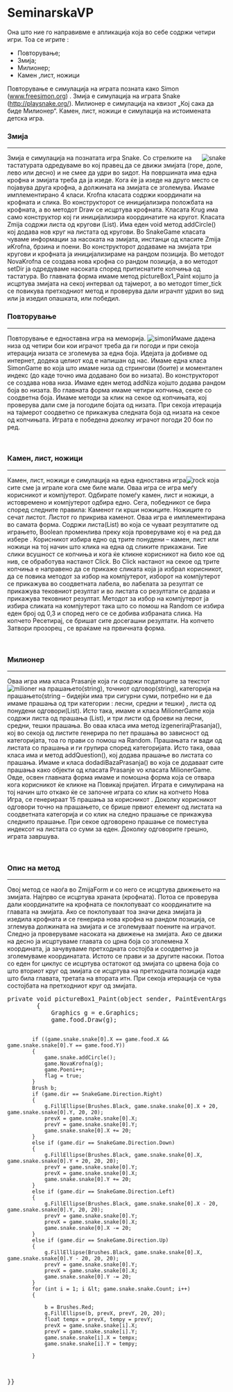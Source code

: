 SeminarskaVP
============

Она што ние го направивме е апликација која во себе содржи четири игри. Тоа се игрите : </br>
<ul>
<li>Повторување;</li>
<li>Змија;</li>
<li>Милионер;</li>
<li>Камен ,лист, ножици</li>
</ul>

  Повторување е симулација на играта позната како Simon (www.freesimon.org) .  Змија е симулација на играта Snake (http://playsnake.org/).  Милионер е симулација на квизот „Кој сака да биде Милионер“. Камен, лист, ножици е симулација на истоимената детска игра.
  
<h3>Змија</h3>
<hr>
<p>
Змија е симулација на познатата игра Snake.<img src="http://i.imgur.com/lJ0hbmN.png?1" alt="snake" style="float:right"></img> Со стрелките на тастатурата одредуваме во кој правец да се движи змијата (горе,
доле, лево или десно) и не смее да удри во ѕидот. На површината има една крофна и змијата треба да ја изеде. Кога ќе ја изеде на
друго место се појавува друга крофна, а должината на змијата се зголемува. Имаме имплементирано 4 класи. Krofna класата содржи
координати на крофната и слика. Во конструкторот се иницијализира положбата на крофната, а во методот Draw се исцртува крофната.
Класата Krug има само конструктор кој ги иницијализира координатите на кругот. Класата Zmija содржи листа од кругови
(List<Krug>). Има еден void метод addCircle() кој додава нов круг на листата од кругови. Во SnakeGame класата чуваме информации
за насоката на змијата, инстанци од класите Zmija иKrofna, брзина и поени. Во конструкторот додаваме на змијата три кругови и
крофната ја иницијализираме на рандом позиција. Во методот NovaKrofna се создава нова крофна со рандом позиција, а во методот
setDir ја одредуваме насоката според притиснатите копчиња од тастатура. Во главната форма имаме метод pictureBox1_Paint којшто
ја исцртува змијата на секој интервал од тајмерот, а во методот timer_tick се повикува претходниот метод и проверува дали
играчпт удрил во ѕид или ја изедил опашката, или победил.</p>
<h3>Повторување</h3>
<hr>

<p> Повторување е едноставна игра на меморија. <img src="http://i.imgur.com/NtCXhPa.png?1" alt="simon"></img>Имаме дадена низа од четири бои кои играчот треба да ги погоди и при секоја итерација низата се зголемува за една боја. Идејата ја добивме од интернет, додека целиот код е напишан од нас. Имаме една класа SimonGame во која што имаме низа од стрингови (боите) и моментален индекс (до каде точно има додавано бои во низата). Во конструкторот се создава нова низа. Имаме еден метод addNiza којшто додава рандом боја во низата. Во главната форма имаме четири копчиња, секое со соодветна боја. Имаме методи за клик на секое од копчињата, кој проверува дали сме ја погодиле бојата од низата. При секоја итерација на тајмерот соодветно се прикажува следната боја од низата на секое од копчињата. Играта е победена доколку играчот погоди 20 бои по ред.
</p>
</br>
<h3>Камен, лист, ножици</h3>
<hr>
<p>Камен, лист, ножици е симулација на една едноставна игра<img src="http://i.imgur.com/7uGWjzT.png?1" alt="rock"></img> која сите сме ја играле кога сме биле мали. Оваа игра се игра меѓу корисникот и компјутерот. Одбирате помеѓу камен, лист и ножици, а  истовремено и компјутерот одбира едно. Сега, победникот се бира според следните правила: Каменот ги крши ножиците. Ножиците го сечат листот. Листот го прикрива каменот.
Оваа игра е имплементирана во самата форма. Содржи листа(List<String>) во која се чуваат резултатите од играњето, Boolean променлива преку која проверуваме кој е на ред да избере . Корисникот избира едно од трите понудени – камен, лист или ножици на тој начин што клика на една од сликите прикажани. Тие слики всушност се копчиња и кога ќе кликне корисникот на било кое од нив, се обработува настанот Click. Во Click настанот на секое од трите копчиња е направено да се прикаже сликата која ја избрал корисникот, да се повика методот за избор на компјутерот, изборот на компјутерот се прикажува во соодветната лабела, во лабелата за резултат се прикажува тековниот резултат и во листата со резултати се додава и прикажува тековниот резултат. Методот за избор на компјутерот ја избира сликата на компјутерот така што со помош на Random  се избира еден број од 0,3 и според него се се добива избраната слика. На копчето Ресетирај, се бришат сите  досегашни резултати. На копчето Затвори прозорец , се враќаме на првичната форма.
</p>
</br>
<h3>Милионер</h3>
<hr>
<p>Оваа игра има класа Prasanje која ги содржи податоците за текстот<img src="http://i.imgur.com/f4XkWwy.png?2" alt="milioner" ></img> на прашањето(string), точниот одговор(string), категорија на прашањето(string – бидејќи има три сигурни суми, потребно ни е да имаме прашања од три категории : лесни, средни и тешки) , листа од понудени одговори(List<String>). Исто така, имаме  и класа MilionerGame која содржи листа од прашања (List<Prasanja>), и три листи од броеви на лесни, средни, тешки прашања.  Во оваа класа има метод izgenerirajPrasanja(), кој во секоја од листите генерира по пет прашања во зависност од категоријата, тоа го прави со помош на Random. Прашањата ги вади од листата со прашања и ги групира според категоријата. Исто така, оваа класа има и метод addQuestion(), кој додава прашање во листата со прашања. Имаме и класа dodadiBazaPrasanja() во која се додаваат сите прашања како објекти од класата Prasanje vo класата MilionerGame. 
Овде, освен главната форма имаме и помошна форма која се отвара кога корисникот ќе кликне на Повикај пријател. 
Играта е симулирана на тој начин што откако ќе се започне играта со клик на копчето Нова Игра, се генерираат 15 прашања за корисникот . Доколку корисникот одговори точно на прашањето, се брише првиот елемент од листата на соодветната категорија и со клик на следно прашање се прикажува следнито прашање. При секое одговорено прашање се поместува индексот на листата со суми за еден.  Доколку одговорите грешно, играта завршува.
</p> 
</br>
<h3>Опис на метод</h3>
<hr>
<p> Овој метод се наоѓа во ZmijaForm и со него се исцртува движењето на змијата. Најпрво се исцртува храната (крофната). Потоа се проверува дали координатите на крофната се поклопуваат со координатите на главата на змијата. Ако се поклопуваат тоа значи дека змијата ја изедила крофната и се генерира нова крофна на рандом позиција, се зглемува должината на змијата и се зголемуваат поените на играчот. Следно ја проверуваме насоката на движење на змијата. Ако се движи на десно ја исцртуваме главата со црна боја со зголемена X координата, ја зачувуваме претходната состојба и соодветно ја зголемуваме координатата. Истото се прави и за другите насоки. Потоа со еден for циклус се исцртува остатокот од змијата со црвена боја со што вториот круг од змијата се исцртува на претходната позиција каде што била главата, третата на втората итн. При секоја итерација се чува состојбата на претходниот круг од змијата.</p>
<p>
<pre>
private void pictureBox1_Paint(object sender, PaintEventArgs e)
        {
            Graphics g = e.Graphics;
            game.food.Draw(g);

            if ((game.snake.snake[0].X == game.food.X && game.snake.snake[0].Y == game.food.Y))
            {
                game.snake.addCircle();
                game.NovaKrofna(g);
                game.Poeni++;
                flag = true;
            }
            Brush b;
            if (game.dir == SnakeGame.Direction.Right)
            {
                g.FillEllipse(Brushes.Black, game.snake.snake[0].X + 20, game.snake.snake[0].Y, 20, 20);
                prevX = game.snake.snake[0].X;
                prevY = game.snake.snake[0].Y;
                game.snake.snake[0].X += 20;
            }
            else if (game.dir == SnakeGame.Direction.Down)
            {
                g.FillEllipse(Brushes.Black, game.snake.snake[0].X, game.snake.snake[0].Y + 20, 20, 20);
                prevY = game.snake.snake[0].Y;
                prevX = game.snake.snake[0].X;
                game.snake.snake[0].Y += 20;
            }
            else if (game.dir == SnakeGame.Direction.Left)
            {
                g.FillEllipse(Brushes.Black, game.snake.snake[0].X - 20, game.snake.snake[0].Y, 20, 20);
                prevY = game.snake.snake[0].Y;
                prevX = game.snake.snake[0].X;
                game.snake.snake[0].X -= 20;
            }
            else if (game.dir == SnakeGame.Direction.Up)
            {
                g.FillEllipse(Brushes.Black, game.snake.snake[0].X, game.snake.snake[0].Y - 20, 20, 20);
                prevY = game.snake.snake[0].Y;
                prevX = game.snake.snake[0].X;
                game.snake.snake[0].Y -= 20;
            }
            for (int i = 1; i &lt; game.snake.snake.Count; i++)
            {

                b = Brushes.Red;
                g.FillEllipse(b, prevX, prevY, 20, 20);
                float tempx = prevX, tempy = prevY;
                prevX = game.snake.snake[i].X;
                prevY = game.snake.snake[i].Y;
                game.snake.snake[i].X = tempx;
                game.snake.snake[i].Y = tempy;

            }
}}

</pre></p>

